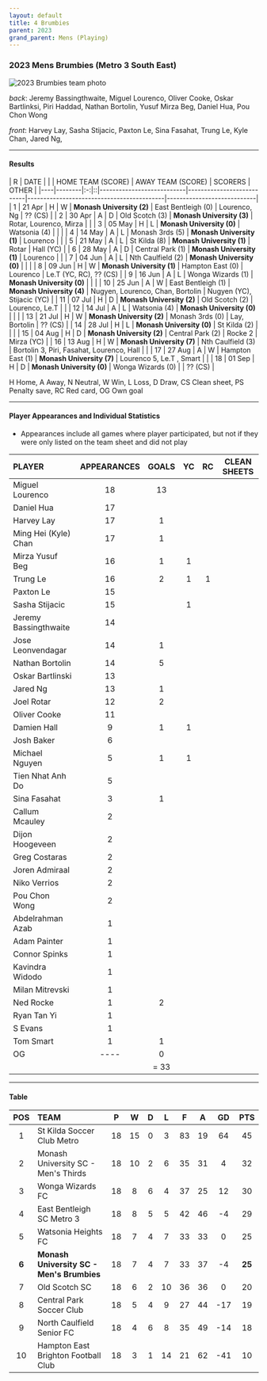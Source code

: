 ```yaml
---
layout: default
title: 4 Brumbies
parent: 2023
grand_parent: Mens (Playing)
---
```


### 2023 Mens Brumbies (Metro 3 South East)

![2023 Brumbies team photo](https://photos.smugmug.com/2023/2023-Team-Photos/i-5Dt6FHS/0/9381720b/XL/IMG_2410-XL.jpg)

_back_: Jeremy Bassingthwaite, Miguel Lourenco, Oliver Cooke, Oskar Bartlinksi, Piri Haddad, Nathan Bortolin, Yusuf Mirza Beg, Daniel Hua, Pou Chon Wong

_front_: Harvey Lay, Sasha Stijacic, Paxton Le, Sina Fasahat, Trung Le, Kyle Chan, Jared Ng,

------------------------

#### Results

| R  | DATE   |   |  | HOME TEAM (SCORE)         | AWAY TEAM (SCORE)         | SCORERS                                   | OTHER                      |
|----|--------|:-:|::|---------------------------|---------------------------|-------------------------------------------|----------------------------|
| 1  | 21 Apr | H | W | **Monash University (2)** | East Bentleigh (0)        | Lourenco, Ng                              | ?? (CS)                    |
| 2  | 30 Apr | A | D | Old Scotch (3)            | **Monash University (3)** | Rotar, Lourenco, Mirza                    |                            |
| 3  | 05 May | H | L | **Monash University (0)** | Watsonia (4)              |                                           |                            |
| 4  | 14 May | A | L | Monash 3rds (5)           | **Monash University (1)** | Lourenco                                  |                            |
| 5  | 21 May | A | L | St Kilda (8)              | **Monash University (1)** | Rotar                                     | Hall (YC)                  |
| 6  | 28 May | A | D | Central Park (1)          | **Monash University (1)** | Lourenco                                  |                            |
| 7  | 04 Jun | A | L | Nth Caulfield (2)         | **Monash University (0)** |                                           |                            |
| 8  | 09 Jun | H | W | **Monash University (1)** | Hampton East (0)          | Lourenco                                  | Le.T (YC, RC), ?? (CS)     |
| 9  | 16 Jun | A | L | Wonga Wizards (1)         | **Monash University (0)** |                                           |                            |
| 10 | 25 Jun | A | W | East Bentleigh (1)        | **Monash University (4)** | Nugyen, Lourenco, Chan, Bortolin          | Nugyen (YC), Stijacic (YC) |
| 11 | 07 Jul | H | D | **Monash University (2)** | Old Scotch (2)            | Lourenco, Le.T                            |                            |
| 12 | 14 Jul | A | L | Watsonia (4)              | **Monash University (0)** |                                           |                            |
| 13 | 21 Jul | H | W | **Monash University (2)** | Monash 3rds (0)           | Lay, Bortolin                             | ?? (CS)                    |
| 14 | 28 Jul | H | L | **Monash University (0)** | St Kilda (2)              |                                           |                            |
| 15 | 04 Aug | H | D | **Monash University (2)** | Central Park (2)          | Rocke 2                                   | Mirza  (YC)                |
| 16 | 13 Aug | H | W | **Monash University (7)** | Nth Caulfield (3)         | Bortolin 3, Piri, Fasahat, Lourenco, Hall |                            |
| 17 | 27 Aug | A | W | Hampton East (1)          | **Monash University (7)** | Lourenco 5, Le.T , Smart                  |                            |
| 18 | 01 Sep | H | D | **Monash University (0)** | Wonga Wizards (0)         |                                           | ?? (CS)                    |

H Home, A Away, N Neutral, W Win, L Loss, D Draw, CS Clean sheet, PS Penalty save, RC Red card, OG Own goal 

------------------------

#### Player Appearances and Individual Statistics

* Appearances include all games where player participated, but not if they were only listed on the team sheet and did not play

| PLAYER                | APPEARANCES | GOALS | YC | RC | CLEAN SHEETS |
|:----------------------|:-----------:|:-----:|:--:|:--:|:------------:|
| Miguel Lourenco       |     18      |  13   |    |    |              |
| Daniel Hua            |     17      |       |    |    |              |
| Harvey Lay            |     17      |   1   |    |    |              |
| Ming Hei (Kyle) Chan  |     17      |   1   |    |    |              |
| Mirza Yusuf Beg       |     16      |   1   | 1  |    |              |
| Trung Le              |     16      |   2   | 1  | 1  |              |
| Paxton Le             |     15      |       |    |    |              |
| Sasha Stijacic        |     15      |       | 1  |    |              |
| Jeremy Bassingthwaite |     14      |       |    |    |              |
| Jose Leonvendagar     |     14      |   1   |    |    |              |
| Nathan Bortolin       |     14      |   5   |    |    |              |
| Oskar Bartlinski      |     13      |       |    |    |              |
| Jared Ng              |     13      |   1   |    |    |              |
| Joel Rotar            |     12      |   2   |    |    |              |
| Oliver Cooke          |     11      |       |    |    |              |
| Damien Hall           |      9      |   1   | 1  |    |              |
| Josh Baker            |      6      |       |    |    |              |
| Michael Nguyen        |      5      |   1   | 1  |    |              |
| Tien Nhat Anh Do      |      5      |       |    |    |              |
| Sina Fasahat          |      3      |   1   |    |    |              |
| Callum Mcauley        |      2      |       |    |    |              |
| Dijon Hoogeveen       |      2      |       |    |    |              |
| Greg Costaras         |      2      |       |    |    |              |
| Joren Admiraal        |      2      |       |    |    |              |
| Niko Verrios          |      2      |       |    |    |              |
| Pou Chon Wong         |      2      |       |    |    |              |
| Abdelrahman Azab      |      1      |       |    |    |              |
| Adam Painter          |      1      |       |    |    |              |
| Connor Spinks         |      1      |       |    |    |              |
| Kavindra Widodo       |      1      |       |    |    |              |
| Milan Mitrevski       |      1      |       |    |    |              |
| Ned Rocke             |      1      |   2   |    |    |              |
| Ryan Tan Yi           |      1      |       |    |    |              |
| S Evans               |      1      |       |    |    |              |
| Tom Smart             |      1      |   1   |    |    |              |
| OG                    |   ----      |   0   |    |    |              |
|                       |             | = 33  |    |    |              |

------------------------

#### Table

|  POS  | TEAM                                      |  P  |  W  | D  |  L  |  F  |  A  |  GD  |  PTS   |
|:-----:|:------------------------------------------|:---:|:---:|:--:|:---:|:---:|:---:|:----:|:------:|
|   1   | St Kilda Soccer Club Metro                | 18  | 15  | 0  |  3  | 83  | 19  |  64  |   45   |
|   2   | Monash University SC - Men's Thirds       | 18  | 10  | 2  |  6  | 35  | 31  |  4   |   32   |
|   3   | Wonga Wizards FC                          | 18  |  8  | 6  |  4  | 37  | 25  |  12  |   30   |
|   4   | East Bentleigh SC Metro 3                 | 18  |  8  | 5  |  5  | 42  | 46  |  -4  |   29   |
|   5   | Watsonia Heights FC                       | 18  |  7  | 4  |  7  | 33  | 33  |  0   |   25   |
| **6** | **Monash University SC - Men's Brumbies** | 18  |  7  | 4  |  7  | 33  | 37  |  -4  | **25** |
|   7   | Old Scotch SC                             | 18  |  6  | 2  | 10  | 36  | 36  |  0   |   20   |
|   8   | Central Park Soccer Club                  | 18  |  5  | 4  |  9  | 27  | 44  | -17  |   19   |
|   9   | North Caulfield Senior FC                 | 18  |  4  | 6  |  8  | 35  | 49  | -14  |   18   |
|  10   | Hampton East Brighton Football Club       | 18  |  3  | 1  | 14  | 21  | 62  | -41  |   10   |

